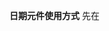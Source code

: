 **日期元件使用方式**
先在<script>區域引入該元件並定義
```C#
<script>
//引入時間選擇器
import DatePickerEx from "@/components/Util/DatePickerEx.vue";

export default {
  //名稱
  name: "XXXXX",
  components: {
    //定義時間選擇器
    DatePickerEx,
  },
};
</script>
```

___
- CustomValue_1 : 名子有對到就好
  - CustomValue_2 : 綁定的變數名稱
  - CustomValue_3 : 輸出格式
    - yearFormatter : YYY
    - yearFormatter : YYY/MM
    - defaultFormatter : YYY/MM/DD
  - CustomValue_4 : 選單格式
    - year : 選年
    - month : 選年月
    - 直接不填該欄位: 選年月日
___
沒有輸入驗證版本
```html
<div class="form-group me-3 mb-4">
  <label for="CustomValue_1" class="form-label">CustomValue_選擇器標題</label>
    <DatePickerEx
      v-model="formInput.CustomValue_2"
      :input-attr="{ id: 'CustomValue_1' }"
      :input-class="{ 'form-control': true }"
      :formatter="CustomValue_3"
      placeholder="CustomValue_未輸入時顯示"
      output="number"
      type="CustomValue_4"
      class="d-block"
    />
</div>
```
___
輸入驗證版本
```html
<div class="form-group me-3 mb-4 required">
  <label for="CustomValue_1" class="form-label">CustomValue_選擇器標題</label>
    <validation-provider
      v-slot="{ classes, errors }"
      :rules="{ required: true }"
      name="CustomValue_選擇器標題"
    >
      <DatePickerEx
        v-model="formInput.CustomValue_2"
        :input-attr="{ id: 'CustomValue_1' }"
        :input-class="{ ...classes, 'form-control': true }"
        :formatter="CustomValue_3"
        placeholder="CustomValue_未輸入時顯示"
        type="CustomValue_4"
        output="number"
        class="d-block"
      />
      <span class="text-danger position-absolute">{{ errors[0] }}</span>
    </validation-provider>
</div>
```
___
資料範例
script內的需要加上的東西範例
```C#
//資料
data() {
  return {
    //資料
    formInput: {
      CustomValue_2:""
    },
  };
},
```
